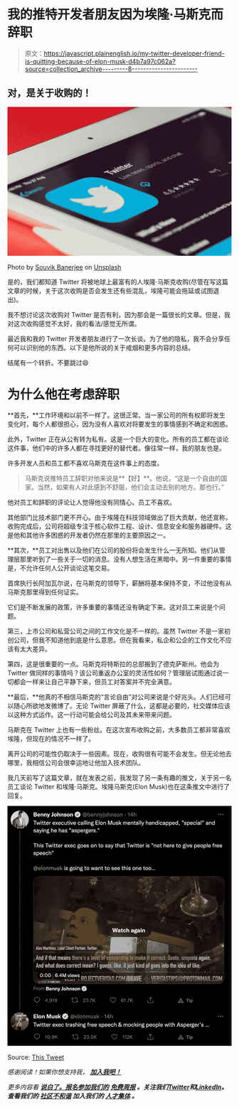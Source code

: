 # 我的推特开发者朋友因为埃隆·马斯克而辞职

> 原文：<https://javascript.plainenglish.io/my-twitter-developer-friend-is-quitting-because-of-elon-musk-d4b7a97c062a?source=collection_archive---------8----------------------->

## 对，是关于收购的！

![](img/0fd610cb163ee17b38f6ff406f495cfd.png)

Photo by [Souvik Banerjee](https://unsplash.com/@rswebsols?utm_source=medium&utm_medium=referral) on [Unsplash](https://unsplash.com?utm_source=medium&utm_medium=referral)

是的，我们都知道 Twitter 将被地球上最富有的人埃隆·马斯克收购(尽管在写这篇文章的时候，关于这次收购是否会发生还有些混乱，埃隆可能会拖延或试图退出)。

我不想讨论这次收购对 Twitter 是否有利，因为那会是一篇很长的文章。但是，我对这次收购感觉不太好，我的看法/感觉无所谓。

最近我和我的 Twitter 开发者朋友进行了一次长谈。为了他的隐私，我不会分享任何可以识别他的东西。以下是他所说的关于戒烟和更多内容的总结。

结尾有一个转折。不要跳过😄

# 为什么他在考虑辞职

**首先，**工作环境和以前不一样了。这很正常。当一家公司的所有权即将发生变化时，每个人都很担心，因为没有人喜欢对将要发生的事情感到不确定和困惑。

此外，Twitter 正在从公有转为私有。这是一个巨大的变化。所有的员工都在谈论这件事，他们中的许多人都在寻找更好的替代者。像往常一样，我的朋友也是。

许多开发人员和员工都不喜欢马斯克在这件事上的态度。

> 马斯克说推特员工辞职对他来说是**【好】**。他说，“这是一个自由的国家。当然，如果有人对此感到不舒服，他们会主动去别的地方。那也行。”

他对员工和辞职的评论让人觉得他没有同情心。员工不喜欢。

其他部门比技术部门更不开心。由于埃隆在科技领域做出了巨大贡献，他还宣称，收购完成后，公司将超级专注于核心软件工程、设计、信息安全和服务器硬件。这是他和其他许多困惑的开发者仍然在那里的主要原因之一。

**其次，**员工对出售以及他们在公司的股份将会发生什么一无所知。他们从管理层那里听到了一些关于一切的消息。没有人想生活在黑暗中。另一件重要的事情是，不允许任何人公开谈论这笔交易。

首席执行长阿加瓦尔说，在马斯克的领导下，薪酬将基本保持不变，不过他没有从马斯克那里得到任何证实。

它们是不断发展的政策，许多重要的事情还没有确定下来。这对员工来说是个问题。

第三，上市公司和私营公司之间的工作文化是不一样的。虽然 Twitter 不是一家初创公司，但我不知道他到底是什么意思。但在我看来，私企和公企的工作文化不应该有太大差异。

第四，这是很重要的一点。马斯克将特斯拉的总部搬到了德克萨斯州。他会为 Twitter 做同样的事情吗？该公司重返办公室的灵活性如何？管理层试图通过说一切都会一样来让自己平静下来，但员工对答案并不完全满意。

**最后，**他真的不相信马斯克的“言论自由”对公司来说是个好兆头。人们已经可以随心所欲地发微博了。无论 Twitter 屏蔽了什么，这都是必要的，社交媒体应该以这种方式运作。这一行动可能会给公司及其未来带来问题。

马斯克在 Twitter 上也有一些粉丝。在这次宣布收购之前，大多数员工都非常喜欢埃隆，但现在的情况不一样了。

离开公司的可能性仍取决于一些因素。现在，收购很有可能不会发生。但无论他去哪里，我相信公司会很幸运地让他加入技术团队。

我几天前写了这篇文章，就在发表之前，我发现了另一条有趣的推文，关于另一名员工谈论 Twitter 和埃隆·马斯克。埃隆马斯克(Elon Musk)也在这条推文中进行了回复。

![](img/6c878db7d393cb321e90c3da44b56c20.png)

Source: [This Tweet](https://twitter.com/bennyjohnson/status/1526720931581894656?s=20&t=noEG-nYFh5X1mM7prUbWFQ)

*感谢阅读！如果你想支持我，* [***加入我吧！***](https://thefemaleprogrammer.medium.com/membership)

*更多内容看* [***说白了。报名参加我们的***](https://plainenglish.io/) **[***免费周报***](http://newsletter.plainenglish.io/) *。关注我们*[***Twitter***](https://twitter.com/inPlainEngHQ)*和*[***LinkedIn***](https://www.linkedin.com/company/inplainenglish/)*。查看我们的* [***社区不和谐***](https://discord.gg/GtDtUAvyhW) *加入我们的* [***人才集体***](https://inplainenglish.pallet.com/talent/welcome) *。***